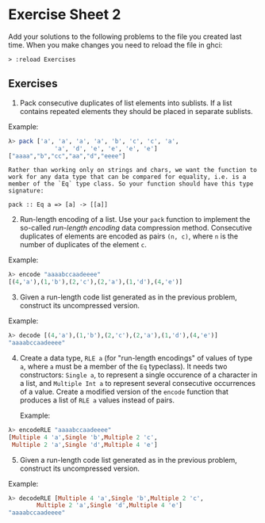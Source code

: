 # Exercise Sheet 2

Add your solutions to the following problems to the file you created last time. When you make changes you need to reload the file in ghci:

```
> :reload Exercises
```

## Exercises

1. Pack consecutive duplicates of list elements into sublists. If a
   list contains repeated elements they should be placed in separate
   sublists. 

Example:

```haskell
λ> pack ['a', 'a', 'a', 'a', 'b', 'c', 'c', 'a', 
             'a', 'd', 'e', 'e', 'e', 'e']
["aaaa","b","cc","aa","d","eeee"]
``` 
	Rather than working only on strings and chars, we want the function to
	work for any data type that can be compared for equality, i.e. is a 
	member of the `Eq` type class. So your function should have this type
	signature:
	
```
pack :: Eq a => [a] -> [[a]]
```
	
2. Run-length encoding of a list. Use your `pack` function to
   implement the so-called *run-length encoding* data compression
   method. Consecutive duplicates of elements are encoded as pairs `(n, c)`, where `n` is the number of duplicates of the element `c`.

Example:
```haskell
λ> encode "aaaabccaadeeee"
[(4,'a'),(1,'b'),(2,'c'),(2,'a'),(1,'d'),(4,'e')]
```

3. Given a run-length code list generated as in the previous problem, construct its uncompressed version.

Example:
```haskell
λ> decode [(4,'a'),(1,'b'),(2,'c'),(2,'a'),(1,'d'),(4,'e')]
"aaaabccaadeeee"
```

4. Create a data type, `RLE a` (for "run-length encodings" of values
   of type `a`, where `a` must be a member of the `Eq` typeclass). It
   needs two constructors: `Single a`, to represent a single occurence
   of a character in a list, and `Multiple Int a` to represent several
   consecutive occurrences of a value. Create a modified version of
   the `encode` function that produces a list of `RLE a` values
   instead of pairs.

	Example:

```haskell
λ> encodeRLE "aaaabccaadeeee"
[Multiple 4 'a',Single 'b',Multiple 2 'c',
 Multiple 2 'a',Single 'd',Multiple 4 'e']
```

5. Given a run-length code list generated as in the previous problem, construct its uncompressed version.

Example:
```haskell
λ> decodeRLE [Multiple 4 'a',Single 'b',Multiple 2 'c',
        Multiple 2 'a',Single 'd',Multiple 4 'e']
"aaaabccaadeeee"
```
